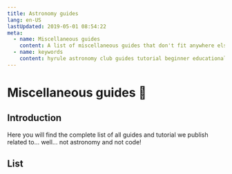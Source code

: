 ```yaml
---
title: Astronomy guides
lang: en-US
lastUpdated: 2019-05-01 08:54:22
meta:
  - name: Miscellaneous guides
    content: A list of miscellaneous guides that don't fit anywhere else on the Hyrule Astronomy Club
  - name: keywords
    content: hyrule astronomy club guides tutorial beginner educational kids learning 
---
```


# Miscellaneous guides :open_book: 

## Introduction

Here you will find the complete list of all guides and tutorial we publish related to... well... not astronomy and not code!

## List

<pageList folder='/guides/misc/' />